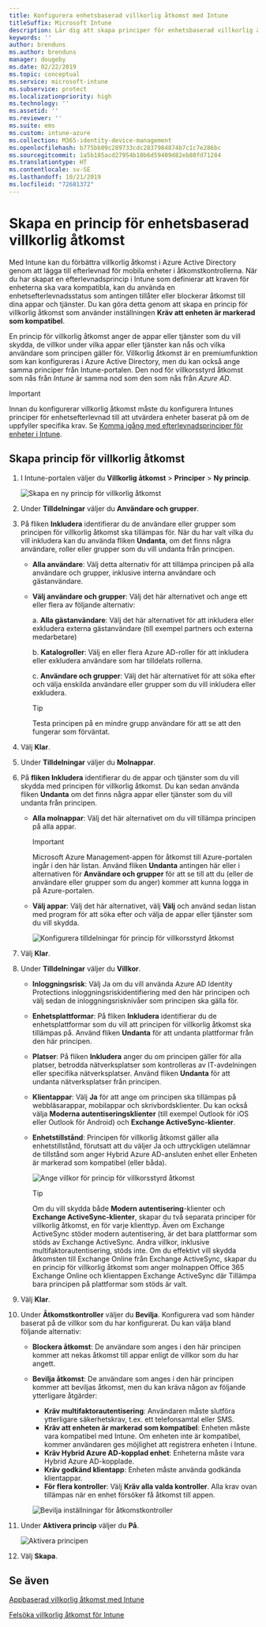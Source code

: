 ```yaml
---
title: Konfigurera enhetsbaserad villkorlig åtkomst med Intune
titleSuffix: Microsoft Intune
description: Lär dig att skapa principer för enhetsbaserad villkorlig åtkomst, baserat på Microsoft Intune enhetens efterlevnad och hantering av mobilappar.
keywords: ''
author: brenduns
ms.author: brenduns
manager: dougeby
ms.date: 02/22/2019
ms.topic: conceptual
ms.service: microsoft-intune
ms.subservice: protect
ms.localizationpriority: high
ms.technology: ''
ms.assetid: ''
ms.reviewer: ''
ms.suite: ems
ms.custom: intune-azure
ms.collection: M365-identity-device-management
ms.openlocfilehash: b775bb09c289733cdc2837984874b7c1c7e286bc
ms.sourcegitcommit: 1a5b185acd27954b10b6d59409d82eb80fd71284
ms.translationtype: HT
ms.contentlocale: sv-SE
ms.lasthandoff: 10/21/2019
ms.locfileid: "72681372"
---
```

# <a name="create-a-device-based-conditional-access-policy"></a>Skapa en princip för enhetsbaserad villkorlig åtkomst

Med Intune kan du förbättra villkorlig åtkomst i Azure Active Directory genom att lägga till efterlevnad för mobila enheter i åtkomstkontrollerna. När du har skapat en efterlevnadsprincip i Intune som definierar att kraven för enheterna ska vara kompatibla, kan du använda en enhetsefterlevnadsstatus som antingen tillåter eller blockerar åtkomst till dina appar och tjänster. Du kan göra detta genom att skapa en princip för villkorlig åtkomst som använder inställningen **Kräv att enheten är markerad som kompatibel**.  

En princip för villkorlig åtkomst anger de appar eller tjänster som du vill skydda, de villkor under vilka appar eller tjänster kan nås och vilka användare som principen gäller för. Villkorlig åtkomst är en premiumfunktion som kan konfigureras i Azure Active Directory, men du kan också ange samma principer från Intune-portalen. Den nod för villkorsstyrd åtkomst som nås från *Intune* är samma nod som den som nås från *Azure AD*.  

> [!IMPORTANT]
> Innan du konfigurerar villkorlig åtkomst måste du konfigurera Intunes principer för enhetsefterlevnad till att utvärdera enheter baserat på om de uppfyller specifika krav. Se [Komma igång med efterlevnadsprinciper för enheter i Intune](device-compliance-get-started.md).

## <a name="create-conditional-access-policy"></a>Skapa princip för villkorlig åtkomst

1. I Intune-portalen väljer du **Villkorlig åtkomst** > **Principer** > **Ny princip**.
   
    ![Skapa en ny princip för villkorlig åtkomst](./media/create-conditional-access-intune/create-ca.png)
 
2. Under **Tilldelningar** väljer du **Användare och grupper**. 
3. På fliken **Inkludera** identifierar du de användare eller grupper som principen för villkorlig åtkomst ska tillämpas för. När du har valt vilka du vill inkludera kan du använda fliken **Undanta**, om det finns några användare, roller eller grupper som du vill undanta från principen.  
    - **Alla användare**: Välj detta alternativ för att tillämpa principen på alla användare och grupper, inklusive interna användare och gästanvändare.
  
    - **Välj användare och grupper**: Välj det här alternativet och ange ett eller flera av följande alternativ:
  
      a. **Alla gästanvändare**: Välj det här alternativet för att inkludera eller exkludera externa gästanvändare (till exempel partners och externa medarbetare)
       
      b. **Katalogroller**: Välj en eller flera Azure AD-roller för att inkludera eller exkludera användare som har tilldelats rollerna.
      
      c. **Användare och grupper**: Välj det här alternativet för att söka efter och välja enskilda användare eller grupper som du vill inkludera eller exkludera.
     
       > [!TIP]  
       > Testa principen på en mindre grupp användare för att se att den fungerar som förväntat.
4. Välj **Klar**.
5. Under **Tilldelningar** väljer du **Molnappar**. 
6. På **fliken Inkludera** identifierar du de appar och tjänster som du vill skydda med principen för villkorlig åtkomst. Du kan sedan använda fliken **Undanta** om det finns några appar eller tjänster som du vill undanta från principen.
    - **Alla molnappar**: Välj det här alternativet om du vill tillämpa principen på alla appar.
      > [!IMPORTANT]  
      > Microsoft Azure Management-appen för åtkomst till Azure-portalen ingår i den här listan. Använd fliken **Undanta** antingen här eller i alternativen för **Användare och grupper** för att se till att du (eller de användare eller grupper som du anger) kommer att kunna logga in på Azure-portalen. 

    - **Välj appar**: Välj det här alternativet, välj **Välj** och använd sedan listan med program för att söka efter och välja de appar eller tjänster som du vill skydda.
    
      ![Konfigurera tilldelningar för princip för villkorsstyrd åtkomst](./media/create-conditional-access-intune/create-ca-select-apps.png)

7. Välj **Klar**.
8. Under **Tilldelningar** väljer du **Villkor**.
    - **Inloggningsrisk**: Välj Ja om du vill använda Azure AD Identity Protections inloggningsriskidentifiering med den här principen och välj sedan de inloggningsrisknivåer som principen ska gälla för.
    - **Enhetsplattformar**: På fliken **Inkludera** identifierar du de enhetsplattformar som du vill att principen för villkorlig åtkomst ska tillämpas på. Använd fliken **Undanta** för att undanta plattformar från den här principen.
    - **Platser**: På fliken **Inkludera** anger du om principen gäller för alla platser, betrodda nätverksplatser som kontrolleras av IT-avdelningen eller specifika nätverksplatser. Använd fliken **Undanta** för att undanta nätverksplatser från principen. 
    - **Klientappar**: Välj **Ja** för att ange om principen ska tillämpas på webbläsarappar, mobilappar och skrivbordsklienter. Du kan också välja **Moderna autentiseringsklienter** (till exempel Outlook för iOS eller Outlook för Android) och **Exchange ActiveSync-klienter**.
    - **Enhetstillstånd**: Principen för villkorlig åtkomst gäller alla enhetstillstånd, förutsatt att du väljer Ja och uttryckligen utelämnar de tillstånd som anger Hybrid Azure AD-ansluten enhet eller Enheten är markerad som kompatibel (eller båda).
    
      ![Ange villkor för princip för villkorsstyrd åtkomst](./media/create-conditional-access-intune/create-ca-device-platforms.png)

      > [!TIP]  
      > Om du vill skydda både **Modern autentisering**-klienter och **Exchange ActiveSync-klienter**, skapar du två separata principer för villkorlig åtkomst, en för varje klienttyp. Även om Exchange ActiveSync stöder modern autentisering, är det bara plattformar som stöds av Exchange ActiveSync. Andra villkor, inklusive multifaktorautentisering, stöds inte. Om du effektivt vill skydda åtkomsten till Exchange Online från Exchange ActiveSync, skapar du en princip för villkorlig åtkomst som anger molnappen Office 365 Exchange Online och klientappen Exchange ActiveSync där Tillämpa bara principen på plattformar som stöds är valt.

9. Välj **Klar**.
10. Under **Åtkomstkontroller** väljer du **Bevilja**. Konfigurera vad som händer baserat på de villkor som du har konfigurerat.  Du kan välja bland följande alternativ:
    - **Blockera åtkomst**: De användare som anges i den här principen kommer att nekas åtkomst till appar enligt de villkor som du har angett.
    - **Bevilja åtkomst**: De användare som anges i den här principen kommer att beviljas åtkomst, men du kan kräva någon av följande ytterligare åtgärder:
      - **Kräv multifaktorautentisering**: Användaren måste slutföra ytterligare säkerhetskrav, t.ex. ett telefonsamtal eller SMS.
      - **Kräv att enheten är markerad som kompatibel**: Enheten måste vara kompatibel med Intune. Om enheten inte är kompatibel, kommer användaren ges möjlighet att registrera enheten i Intune. 
      - **Kräv Hybrid Azure AD-kopplad enhet**: Enheterna måste vara Hybrid Azure AD-kopplade.
      - **Kräv godkänd klientapp**: Enheten måste använda godkända klientappar. 
      - **För flera kontroller**: Välj **Kräv alla valda kontroller**. Alla krav ovan tillämpas när en enhet försöker få åtkomst till appen.
    
      ![Bevilja inställningar för åtkomstkontroller](./media/create-conditional-access-intune/create-ca-grant-access-settings.png)
 
11. Under **Aktivera princip** väljer du **På**.
     
     ![Aktivera principen](./media/create-conditional-access-intune/enable-policy.png)

12. Välj **Skapa**.

## <a name="see-also"></a>Se även
[Appbaserad villkorlig åtkomst med Intune](app-based-conditional-access-intune.md)

[Felsöka villkorlig åtkomst för Intune](https://support.microsoft.com/help/4456106)

